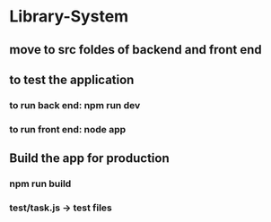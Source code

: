 # Library-System

## move to src foldes of backend and front end

## to test the application

### to run back end: npm run dev
### to run front end: node app


## Build the app for production

### npm run build

### test/task.js -> test files
